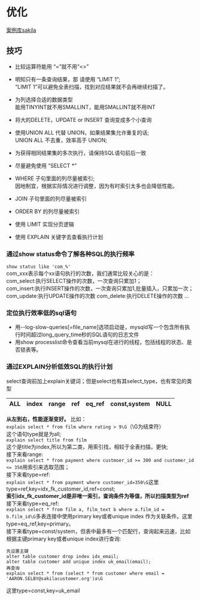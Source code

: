 # 优化
[案例库sakila](http://downloads.mysql.com/docs/sakila-db.zip)
## 技巧
- 比较运算符能用 “=”就不用“<>”  

- 明知只有一条查询结果，那 请使用 “LIMIT 1”;  
  “LIMIT 1”可以避免全表扫描，找到对应结果就不会再继续扫描了。  
  
- 为列选择合适的数据类型  
  能用TINYINT就不用SMALLINT，能用SMALLINT就不用INT  
  
- 将大的DELETE，UPDATE or INSERT 查询变成多个小查询  

- 使用UNION ALL 代替 UNION，如果结果集允许重复的话;  
  UNION ALL 不去重，效率高于 UNION;  
  
- 为获得相同结果集的多次执行，请保持SQL语句前后一致  

- 尽量避免使用 “SELECT *”  

- WHERE 子句里面的列尽量被索引;  
  因地制宜，根据实际情况进行调整，因为有时索引太多也会降低性能。  
  
- JOIN 子句里面的列尽量被索引  

- ORDER BY 的列尽量被索引  

- 使用 LIMIT 实现分页逻辑  

- 使用 EXPLAIN 关键字去查看执行计划  
### 通过show status命令了解各种SQL的执行频率
`show status like 'com_%'`  
com_xxx表示每个xx语句执行的次数，我们通常比较关心的是：  
com_select:执行SELECT操作的次数，一次查询只累加1；  
com_insert:执行INSERT操作的次数，一次查询只累加1,批量插入，只累加一次；  
com_update:执行UPDATE操作的次数
com_delete:执行DELETE操作的次数
...
### 定位执行效率低的sql语句
- 用--log-slow-queries[=file_name]选项启动是，mysqld写一个包含所有执行时间超过long_query_time秒的SQL语句的日志文件  
- 用show processlist命令查看当前mysql在进行的线程，包括线程的状态、是否锁表等。  
### 通过EXPLAIN分析低效SQL的执行计划
select查询前加上explain关键词；但是select也有其select_type，也有常见的类型

| ALL | index | range | ref | eq_ref | const,system | NULL |
| :--- | :---| :--- | :--- | :--- | :--- | :--- |  

**从左到右，性能逐渐变好。**
比如：  
`explain select * from film where rating > 9\G`（\G为结束符）  
这个语句type就是为all;  
`explain select title from film`  
这个是title为index,所以为第二类，用索引找，相较于全表扫描，更快;  
接下来看range:  
`explain select * from payment where custmoer_id >= 300 and customer_id <= 350`用索引来选取范围；  
接下来看type=ref:  
`explain select * from payment where customer_id=350\G`这里type=ref,key=idx_fk_customer_id,ref=const;  
**索引idx_fk_customer_id是非唯一索引，查询条件为等值，所以扫描类型为ref**
接下来看type=eq_ref:  
`explain select * from film a, film_text b where a.film_id = b.film_id\G`多表连接中使用primary key或者unique index
作为关联条件。这里type=eq_ref,key=primary。  
接下来看type=const/system，但表中最多有一个匹配行，查询起来迅速，比如根据主键primary key或者unique index进行查询:  
```
先设置主键
alter table customer drop index idx_email;
alter table customer add unique index uk_email(email);
再查询
explain select * from (select * from customer where email = 'AARON.SELBY@sakilacustomer.org')a\G
```
这里type=const,key=uk_email
